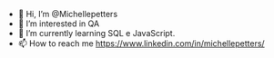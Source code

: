 - 👋 Hi, I’m @Michellepetters
- 👀 I’m interested in QA
- 🌱 I’m currently learning  SQL e JavaScript.
 - 📫 How to reach me https://www.linkedin.com/in/michellepetters/ 

<!---
Michellepetters/Michellepetters is a ✨ special ✨ repository because its `README.md` (this file) appears on your GitHub profile.
You can click the Preview link to take a look at your changes.
--->
